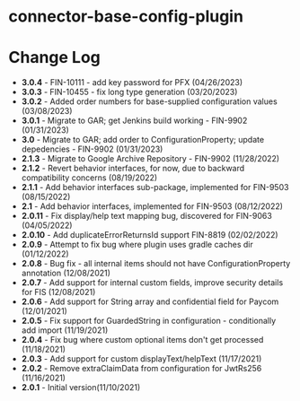 # connector-base-config-plugin

# Change Log
+ **3.0.4** - FIN-10111 - add key password for PFX (04/26/2023)
+ **3.0.3** - FIN-10455 - fix long type generation (03/20/2023)
+ **3.0.2** - Added order numbers for base-supplied configuration values (03/08/2023)
+ **3.0.1** - Migrate to GAR; get Jenkins build working  - FIN-9902 (01/31/2023)
+ **3.0** - Migrate to GAR; add order to ConfigurationProperty; update depedencies  - FIN-9902 (01/31/2023)
+ **2.1.3** - Migrate to Google Archive Repository - FIN-9902 (11/28/2022)
+ **2.1.2** - Revert behavior interfaces, for now, due to backward compatibility concerns (08/19/2022)
+ **2.1.1** - Add behavior interfaces sub-package, implemented for FIN-9503 (08/15/2022)
+ **2.1** - Add behavior interfaces, implemented for FIN-9503 (08/12/2022)
+ **2.0.11** - Fix display/help text mapping bug, discovered for FIN-9063 (04/05/2022)
+ **2.0.10** - Add duplicateErrorReturnsId support FIN-8819 (02/02/2022)
+ **2.0.9** - Attempt to fix bug where plugin uses gradle caches dir (01/12/2022)
+ **2.0.8** - Bug fix - all internal items should not have ConfigurationProperty annotation (12/08/2021)
+ **2.0.7** - Add support for internal custom fields, improve security details for FIS (12/08/2021)
+ **2.0.6** - Add support for String array and confidential field for Paycom (12/01/2021)
+ **2.0.5** - Fix support for GuardedString in configuration - conditionally add import (11/19/2021)
+ **2.0.4** - Fix bug where custom optional items don't get processed (11/18/2021)
+ **2.0.3** - Add support for custom displayText/helpText (11/17/2021)
+ **2.0.2** - Remove extraClaimData from configuration for JwtRs256 (11/16/2021)
+ **2.0.1** - Initial version(11/10/2021)  